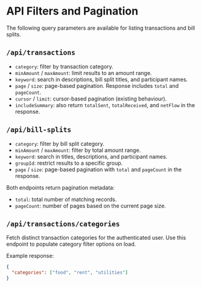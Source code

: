 # API Filters and Pagination

The following query parameters are available for listing transactions and bill splits.

## `/api/transactions`
- `category`: filter by transaction category.
- `minAmount` / `maxAmount`: limit results to an amount range.
- `keyword`: search in descriptions, bill split titles, and participant names.
- `page` / `size`: page-based pagination. Response includes `total` and `pageCount`.
- `cursor` / `limit`: cursor-based pagination (existing behaviour).
- `includeSummary`: also return `totalSent`, `totalReceived`, and `netFlow` in the response.

## `/api/bill-splits`
- `category`: filter by bill split category.
- `minAmount` / `maxAmount`: filter by total amount range.
- `keyword`: search in titles, descriptions, and participant names.
- `groupId`: restrict results to a specific group.
- `page` / `size`: page-based pagination with `total` and `pageCount` in the response.

Both endpoints return pagination metadata:
- `total`: total number of matching records.
- `pageCount`: number of pages based on the current page size.

## `/api/transactions/categories`
Fetch distinct transaction categories for the authenticated user. Use this endpoint to populate category filter options on load.

Example response:

```json
{
  "categories": ["food", "rent", "utilities"]
}
```
